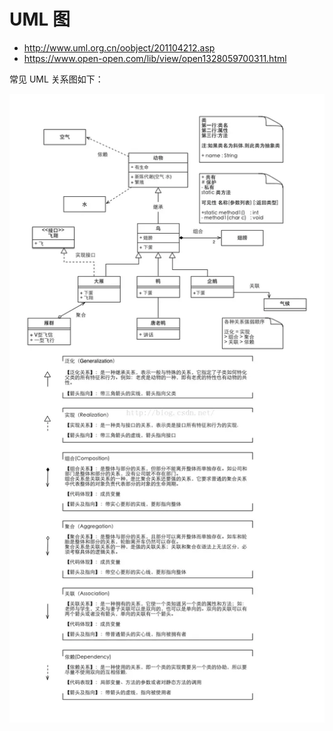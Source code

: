 # UML 图

- http://www.uml.org.cn/oobject/201104212.asp
- https://www.open-open.com/lib/view/open1328059700311.html

常见 UML 关系图如下：

![UML 图](./uml关系图.png)

